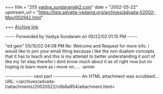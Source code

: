 +++
title = "255 vaidya_sundaram@i2.com"
date = "2002-05-22"
upstream_url = "https://lists.advaita-vedanta.org/archives/advaita-l/2002-May/002942.html"

+++
[Archive link](https://lists.advaita-vedanta.org/archives/advaita-l/2002-May/002942.html)

----- Forwarded by Vaidya Sundaram on 05/22/02 01:15 PM -----

"ed gein" <severedstateofainsophaur at msn.com>
05/15/02 04:08 PM
Re: Welcome and Request for more info.
i would like to join your email thing because i like the non dualism
concepts that it  has to teach and this is my attempt to better
understanding it sort of like my 1st step therefor i dont know much about
it as of right now but im hoping to learn more as i move on.....
-armin

-------------- next part --------------
An HTML attachment was scrubbed...
URL: </archives/advaita-l/attachments/20020522/c6b6a954/attachment.html>
